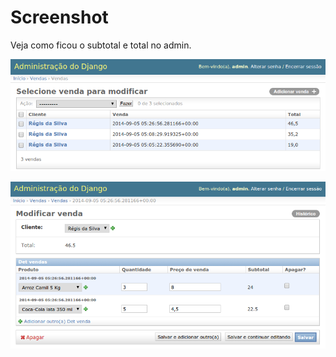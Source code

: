 Screenshot
==========

Veja como ficou o subtotal e total no admin.

![sales](sales.png)

![detvendas](detvendas.png)